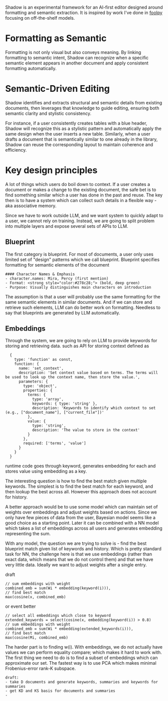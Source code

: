 Shadow is an experimental framework for an AI-first editor designed around formatting and semantic extraction. It is inspired by work I've done in [foolpy](https://github.com/alexezh/foolpy) focusing on off-the-shelf models. 

# Formatting as Semantic

Formatting is not only visual but also conveys meaning. By linking formatting to semantic intent, Shadow can recognize when a specific semantic element appears in another document and apply consistent formatting automatically.

# Semantic-Driven Editing

Shadow identifies and extracts structural and semantic details from existing documents, then leverages that knowledge to guide editing, ensuring both semantic clarity and stylistic consistency. 

For instance, if a user consistently creates tables with a blue header, Shadow will recognize this as a stylistic pattern and automatically apply the same design when the user inserts a new table. Similarly, when a user drafts a document that is semantically similar to one already in the library, Shadow can reuse the corresponding layout to maintain coherence and efficiency.

# Key design principles
A lot of things which users do boil down to context. If a user creates a document or makes a change to the existing document, the safe bet is to find something similar which a user has done in the past and reuse. The key then is to have a system which can collect such details in a flexible way - aka associative memory. 

Since we have to work outside LLM, and we want system to quickly adapt to a user, we cannot rely on training. Instead, we are going to split problem into multiple layers and expose several sets of APIs to LLM. 

## Blueprint
The first category is blueprint. For most of documents, a user only uses limited set of "design" patterns which we call blueprint. Blueprint specifies formatting for semantic elements of the document

```text
#### Character Names & Emphasis
- character.names: Mira, Percy (first mention)
- Format: <strong style="color:#278c28;"> (bold, deep green)
- Purpose: Visually distinguishes main characters on introduction
```    

The assumption is that a user will probably use the same formatting for the same semantic elements in similar documents. And if we can store and retrieve such elements, LLM can do better work on formatting. Needless to say that blueprints are generated by LLM automatically. 

## Embeddings
Through the system, we are going to rely on LLM to provide keywords for storing and retrieving data. such as API for storing context defined as

```text
  {
    type: 'function' as const,
    function: {
      name: 'set_context',
      description: 'Set context value based on terms. The terms will be used to look up the context name, then store the value.',
      parameters: {
        type: 'object',
        properties: {
          terms: {
            type: 'array',
            keywords: { type: 'string' },
            description: 'Keywords to identify which context to set (e.g., ["document_name"], ["current_file"])'
          },
          value: {
            type: 'string',
            description: 'The value to store in the context'
          }
        },
        required: ['terms', 'value']
      }
    }
  }
```
runtime code goes through keyword, generates embedding for each and stores value using embedding as a key. 

The interesting question is how to find the best match given multiple keywords. The simplest is to find the best match for each keyword, and then lookup the best across all. However this approach does not account for history.

A better approach would be to use some model which can maintain set of weights over embeddings and adjust weights based on actions. Since we only have few pieces of data from the user, Bayesian model seems like a good choice as a starting point. Later it can be combined with a NN model which takes a list of embeddings across all users and generates embedding representing the sum.

With any model, the question we are trying to solve is - find the best blueprint match given list of keywords and history. Which is pretty standard task for NN, the challenge here is that we use embeddings (rather than exact data, which means that we do not control them) and that we have very little data. Ideally we want to adjust weights after a single entry.


draft

```text
// sum embeddings with weight
combined_emb = sum(Wi * embedding(keyword(i))),
// find best match
max(cosine(x, combined_emb)
```

or event better

```text
// select all embeddings which close to keyword
extended_keywords = select(cosine(x, embedding(keyword(i)) > 0.8)
// sum embeddings with weight
combined_emb = sum(Wi * embedding(extended_keywords(i))), 
// find best match
max(cosine(Mi, combined_emb)
```

The harder part is to finding w(i). With embeddings, we do not actually have values we can perform equality compare; which makes it hard to work with. The first thing we need to do is to find a subset of embeddings which can approximate our set. The fastest way is to use PCA which makes minimal Frobenius-error rank-K subspace. 



```text
draft:
- take D documents and generate keywords, summaries and keywords for summaries
- get KD and KS basis for documents and summaries
- 


